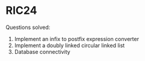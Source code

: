 # RIC24
<p>Questions solved:</p>
<ol>
  <li>Implement an infix to postfix expression converter </li>
  <li>Implement a doubly linked circular linked list </li>
  <li>Database connectivity </li>
</ol>
